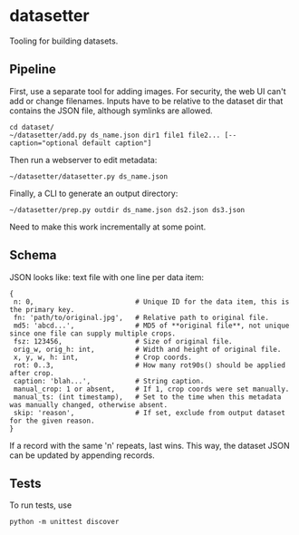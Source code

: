 # datasetter

Tooling for building datasets.

## Pipeline

First, use a separate tool for adding images. For security, the web UI can't
add or change filenames. Inputs have to be relative to the dataset dir that
contains the JSON file, although symlinks are allowed.

```shell
cd dataset/
~/datasetter/add.py ds_name.json dir1 file1 file2... [--caption="optional default caption"]
```

Then run a webserver to edit metadata:

```shell
~/datasetter/datasetter.py ds_name.json
```

Finally, a CLI to generate an output directory:

```shell
~/datasetter/prep.py outdir ds_name.json ds2.json ds3.json
```

Need to make this work incrementally at some point.

## Schema

JSON looks like: text file with one line per data item:

```
{
 n: 0,                         # Unique ID for the data item, this is the primary key.
 fn: 'path/to/original.jpg',   # Relative path to original file.
 md5: 'abcd...',               # MD5 of **original file**, not unique since one file can supply multiple crops.
 fsz: 123456,                  # Size of original file.
 orig_w, orig_h: int,          # Width and height of original file.
 x, y, w, h: int,              # Crop coords.
 rot: 0..3,                    # How many rot90s() should be applied after crop.
 caption: 'blah...',           # String caption.
 manual_crop: 1 or absent,     # If 1, crop coords were set manually.
 manual_ts: (int timestamp),   # Set to the time when this metadata was manually changed, otherwise absent.
 skip: 'reason',               # If set, exclude from output dataset for the given reason.
}
```

If a record with the same 'n' repeats, last wins.
This way, the dataset JSON can be updated by appending records.

## Tests

To run tests, use

```shell
python -m unittest discover
```
